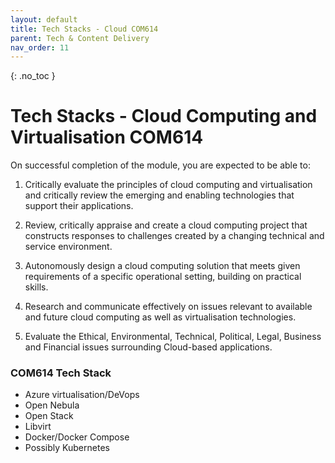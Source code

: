 ```yaml
---
layout: default
title: Tech Stacks - Cloud COM614
parent: Tech & Content Delivery
nav_order: 11
---
```


{: .no_toc }

# Tech Stacks - Cloud Computing and Virtualisation COM614

On successful completion of the module, you are expected to be able to:

1. Critically evaluate the principles of cloud computing and virtualisation and critically review the emerging and enabling technologies that support their applications.

2. Review, critically appraise and create a cloud computing project that constructs responses to challenges created by a changing technical and service environment.


3. Autonomously design a cloud computing solution that meets given requirements of a specific operational setting, building on practical skills.

4. Research and communicate effectively on issues relevant to available and future cloud computing as well as virtualisation technologies.

5. Evaluate the Ethical, Environmental, Technical, Political, Legal, Business and Financial issues surrounding Cloud-based applications.





### COM614 Tech Stack

* Azure virtualisation/DeVops
* Open Nebula
* Open Stack
* Libvirt
* Docker/Docker Compose
* Possibly Kubernetes


 